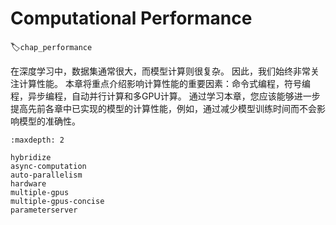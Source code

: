 # Computational Performance
:label:`chap_performance`

在深度学习中，数据集通常很大，而模型计算则很复杂。 因此，我们始终非常关注计算性能。 本章将重点介绍影响计算性能的重要因素：命令式编程，符号编程，异步编程，自动并行计算和多GPU计算。 通过学习本章，您应该能够进一步提高先前各章中已实现的模型的计算性能，例如，通过减少模型训练时间而不会影响模型的准确性。

```toc
:maxdepth: 2

hybridize
async-computation
auto-parallelism
hardware
multiple-gpus
multiple-gpus-concise
parameterserver
```
